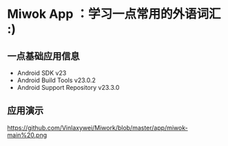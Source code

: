 Miwok App ：学习一点常用的外语词汇 :)
========================

一点基础应用信息
--------
- Android SDK v23
- Android Build Tools v23.0.2
- Android Support Repository v23.3.0

应用演示
---- 
https://github.com/Vinlaxywei/Miwork/blob/master/app/miwok-main%20.png

